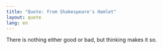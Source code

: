 ```yaml
---
title: "Quote: from Shakespeare's Hamlet"
layout: quote
lang: en
---
```

There is nothing either good or bad, but thinking makes it so.
